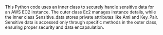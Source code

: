 This Python code uses an inner class to securely handle sensitive data for an AWS EC2 instance. The outer class Ec2 manages instance details, while the inner class Sensitive_data stores private attributes like Ami and Key_Pair. Sensitive data is accessed only through specific methods in the outer class, ensuring proper security and data encapsulation.
